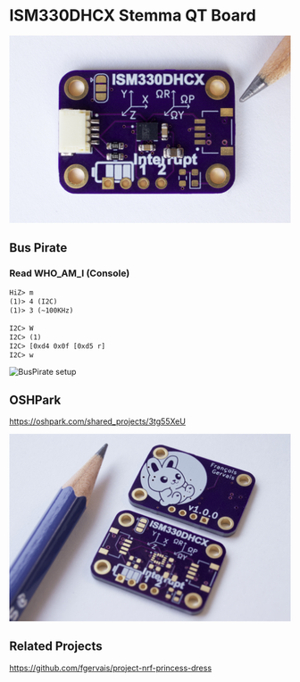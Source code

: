 # ISM330DHCX Stemma QT Board

![Assembled](assets/img/IMG_1368.jpg)

## Bus Pirate

### Read WHO_AM_I (Console)

```
HiZ> m
(1)> 4 (I2C)
(1)> 3 (~100KHz)

I2C> W
I2C> (1)
I2C> [0xd4 0x0f [0xd5 r]
I2C> w
```

![BusPirate setup](assets/img/IMG_1362.jpg)


## OSHPark

<a href="https://oshpark.com/shared_projects/3tg55XeU" target="_blank">https://oshpark.com/shared_projects/3tg55XeU</a>

![Both Sides](assets/img/IMG_1358.jpg)

## Related Projects

<a href="https://github.com/fgervais/project-nrf-princess-dress" target="_blank">https://github.com/fgervais/project-nrf-princess-dress</a>
